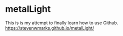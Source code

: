 # metalLight 
This is is my attempt to finally learn how to use Github.
https://stevenwmarks.github.io/metalLight/
